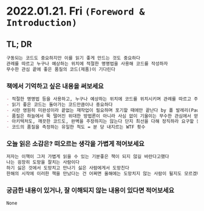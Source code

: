 # 2022.01.21. Fri `(Foreword & Introduction)`

## TL; DR

```markdown
구동되는 코드도 중요하지만 이를 읽기 좋게 만드는 것도 중요하다
관례를 따르고 누구나 예상하는 위치에 적절한 명명법을 사용해 코드를 작성하자
무수한 관심 끝에 좋은 품질의 코드(제품)이 기다린다
```

### 책에서 기억하고 싶은 내용을 써보세요

```markdown
- 적절한 명명법 등을 사용하고, 누구나 예상하는 위치에 코드를 위치시키며 관례를 따르고 주석 등을 최소화하는 깔끔한 코드를 작성하자
- 읽기 좋은 코드는 돌아가는 코드만큼이나 중요하다
- 시란 영원히 미완성이라 끝없는 재작업이 필요하며 포기할 때에만 끝난다 by 폴 발레리(Paul Valery)
- 품질은 하늘에서 뚝 떨어진 위대한 방법론이 아니라 사심 없이 기울이는 무수한 관심에서 얻어진다
- 아키텍처도, 깨끗한 코드도, 완벽을 주장하지는 않는다 단지 최선을 다해 정직하라 요구할 뿐이다
- 코드의 품질을 측정하는 유일한 척도 = 분 당 내지르는 WTF 횟수
```

### 오늘 읽은 소감은? 떠오르는 생각을 가볍게 적어보세요

```markdown
저자는 이책이 그저 가볍게 읽을 수 있는 기분좋은 책이 되지 않길 바란다고했다
나는 굉장히 도망을 잘치는 사람이다
하기 싫은 것에서 도망치고 만나기 싫은 사람에게서 도망친다
한해의 시작에 이러한 책을 만났다는 건 어쩌면 올해에는 도망치지 않는 사람이 될지도 모르겠다
```

### 궁금한 내용이 있거나, 잘 이해되지 않는 내용이 있다면 적어보세요

```markdown
None
```

